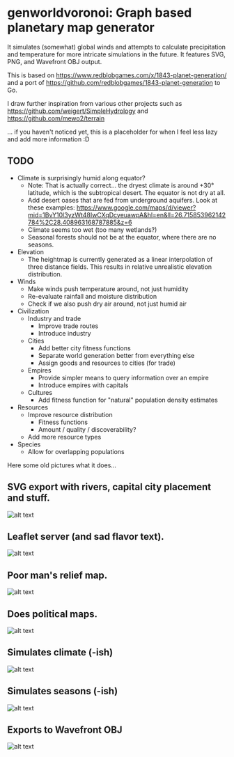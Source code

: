 # genworldvoronoi: Graph based planetary map generator

It simulates (somewhat) global winds and attempts to calculate precipitation and temperature for more intricate simulations in the future.
It features SVG, PNG, and Wavefront OBJ output.

This is based on https://www.redblobgames.com/x/1843-planet-generation/ and a port of https://github.com/redblobgames/1843-planet-generation to Go. 

I draw further inspiration from various other projects such as https://github.com/weigert/SimpleHydrology and https://github.com/mewo2/terrain

... if you haven't noticed yet, this is a placeholder for when I feel less lazy and add more information :D

## TODO

* Climate is surprisingly humid along equator?
  * Note: That is actually correct... the dryest climate is around +30° latitude, which is the subtropical desert. The equator is not dry at all.
  * Add desert oases that are fed from underground aquifers. Look at these examples: https://www.google.com/maps/d/viewer?mid=1BvY10l3yzWt48IwCXqDcyeuawpA&hl=en&ll=26.715853962142784%2C28.408963168787885&z=6
  * Climate seems too wet (too many wetlands?)
  * Seasonal forests should not be at the equator, where there are no seasons.
* Elevation
  * The heightmap is currently generated as a linear interpolation of three distance fields. This results in relative unrealistic elevation distribution.
* Winds
  * Make winds push temperature around, not just humidity
  * Re-evaluate rainfall and moisture distribution
  * Check if we also push dry air around, not just humid air
* Civilization
  * Industry and trade
    * Improve trade routes
    * Introduce industry
  * Cities
    * Add better city fitness functions
    * Separate world generation better from everything else
    * Assign goods and resources to cities (for trade)
  * Empires
    * Provide simpler means to query information over an empire
    * Introduce empires with capitals
  * Cultures
    * Add fitness function for "natural" population density estimates
* Resources
  * Improve resource distribution
    * Fitness functions
    * Amount / quality / discoverability?
  * Add more resource types
* Species
  * Allow for overlapping populations

Here some old pictures what it does...

## SVG export with rivers, capital city placement and stuff.
![alt text](https://raw.githubusercontent.com/Flokey82/go_gens/master/genworldvoronoi/images/svg.png "Screenshot of SVG!")

## Leaflet server (and sad flavor text).
![alt text](https://raw.githubusercontent.com/Flokey82/go_gens/master/genworldvoronoi/images/leaflet.png "Flavortext Maps!")

## Poor man's relief map.
![alt text](https://raw.githubusercontent.com/Flokey82/go_gens/master/genworldvoronoi/images/relief.png "Relief Maps!")

## Does political maps.
![alt text](https://raw.githubusercontent.com/Flokey82/go_gens/master/genworldvoronoi/images/political.png "Political Maps!")

## Simulates climate (-ish)
![alt text](https://raw.githubusercontent.com/Flokey82/go_gens/master/genworldvoronoi/images/climate.png "Screenshot of Biomes!")

## Simulates seasons (-ish)
![alt text](https://raw.githubusercontent.com/Flokey82/go_gens/master/genworldvoronoi/images/seasons.webp "Screenshot of Seasons!")

## Exports to Wavefront OBJ
![alt text](https://raw.githubusercontent.com/Flokey82/go_gens/master/genworldvoronoi/images/obj.png "Screenshot of OBJ Export in Blender!")
